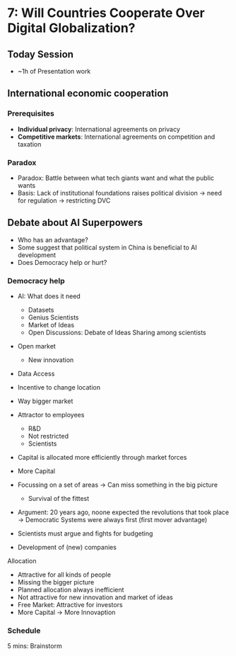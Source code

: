 # 7: Will Countries Cooperate Over Digital Globalization?

## Today Session
- ~1h of Presentation work

## International economic cooperation

### Prerequisites
- **Individual privacy**: International agreements on privacy
- **Competitive markets**: International agreements on competition and taxation

### Paradox
- Paradox: Battle between what tech giants want and what the public wants
- Basis: Lack of institutional foundations raises political division -> need for regulation -> restricting DVC

## Debate about AI Superpowers
- Who has an advantage?
- Some suggest that political system in China is beneficial to AI development
- Does Democracy help or hurt?

### Democracy help
- AI: What does it need
	- Datasets
	- Genius Scientists
	- Market of Ideas
	- Open Discussions: Debate of Ideas Sharing among scientists

- Open market
	- New innovation
- Data Access

- Incentive to change location
- Way bigger market
- Attractor to employees
	- R&D
	- Not restricted
	- Scientists
- Capital is allocated more efficiently through market forces
- More Capital
- Focussing on a set of areas -> Can miss something in the big picture
	- Survival of the fittest
- Argument: 20 years ago, noone expected the revolutions that took place
	-> Democratic Systems were always first (first mover advantage)
- Scientists must argue and fights for budgeting
- Development of (new) companies

Allocation
- Attractive for all kinds of people
- Missing the bigger picture
- Planned allocation always inefficient
- Not attractive for new innovation and market of ideas
- Free Market: Attractive for investors
- More Capital -> More Innovaption


### Schedule
5 mins: Brainstorm
